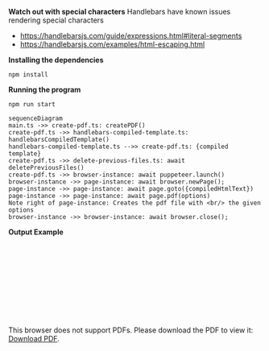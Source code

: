 **Watch out with special characters**
Handlebars have known issues rendering special characters
* https://handlebarsjs.com/guide/expressions.html#literal-segments
* https://handlebarsjs.com/examples/html-escaping.html

**Installing the dependencies**
```
npm install
```

**Running the program**
```
npm run start
```

```mermaid
sequenceDiagram
main.ts ->> create-pdf.ts: createPDF()
create-pdf.ts ->> handlebars-compiled-template.ts: handlebarsCompiledTemplate()
handlebars-compiled-template.ts -->> create-pdf.ts: {compiled template}
create-pdf.ts ->> delete-previous-files.ts: await deletePreviousFiles()
create-pdf.ts ->> browser-instance: await puppeteer.launch()
browser-instance ->> page-instance: await browser.newPage();
page-instance ->> page-instance: await page.goto({compiledHtmlText})
page-instance ->> page-instance: await page.pdf(options)
Note right of page-instance: Creates the pdf file with <br/> the given options
browser-instance ->> browser-instance: await browser.close();
```

**Output Example**

<object data="https://github.com/juanwhite99/HandlebarsPuppeteer/blob/main/pdf/Report.pdf" type="application/pdf" width="700px" height="700px">
    <embed src="https://github.com/juanwhite99/HandlebarsPuppeteer/blob/main/pdf/Report.pdf">
        <p>This browser does not support PDFs. Please download the PDF to view it: <a href="https://github.com/juanwhite99/HandlebarsPuppeteer/blob/main/pdf/Report.pdf">Download PDF</a>.</p>
    </embed>
</object>
